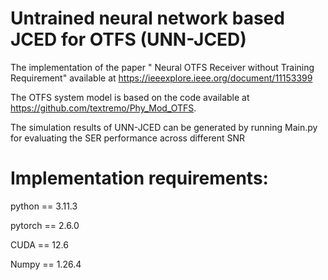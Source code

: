 # Untrained neural network based JCED for OTFS (UNN-JCED)
The implementation of the paper " Neural OTFS Receiver without Training Requirement" available at https://ieeexplore.ieee.org/document/11153399

The OTFS system model is based on the code available at https://github.com/textremo/Phy_Mod_OTFS.

The simulation results of UNN-JCED can be generated by running Main.py for evaluating the SER performance across different SNR

# Implementation requirements:
python == 3.11.3

pytorch == 2.6.0 

CUDA == 12.6

Numpy == 1.26.4

